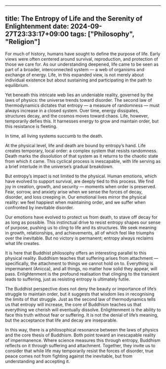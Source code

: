 
---
title: The Entropy of Life and the Serenity of Enlightenment
date: 2024-09-27T23:33:17+09:00
tags: ["Philosophy", "Religion"]
---

For much of history, humans have sought to define the purpose of life.
Early views were often centered around survival, reproduction, and protection of those we care for.
As our understanding deepened, life came to be seen as part of a broader, interconnected system — a web of organisms and exchange of energy.
Life, in this expanded view, is not merely about individual existence but about sustaining and participating in the path to equilibrium.

Yet beneath this intricate web lies an undeniable reality, governed by the laws of physics: the universe trends toward disorder.
The second law of thermodynamics dictates that entropy — a measure of randomness — must always increase in a closed system.
Over time, energy dissipates, structures decay, and the cosmos moves toward chaos.
Life, however, temporarily defies this.
It harnesses energy to grow and maintain order, but this resistance is fleeting.

In time, all living systems succumb to the death.

At the physical level, life and death are bound by entropy’s hand.
Life creates temporary, local order: a complex system that resists randomness.
Death marks the dissolution of that system as it returns to the chaotic state from which it came.
This cyclical process is inescapable, with life serving as a brief interlude in the universe’s gradual breakdown.

But entropy’s impact is not limited to the physical.
Human emotions, which have evolved to support survival, are deeply tied to this process.
We find joy in creation, growth, and security — moments when order is preserved.
Fear, sorrow, and anxiety arise when we sense the forces of decay, disorder, and loss creeping in.
Our emotional lives mirror the physical reality: we feel happiest when maintaining order, and we suffer when confronted by inevitable disorder.

Our emotions have evolved to protect us from death, to stave off decay for as long as possible.
This instinctual drive to resist entropy shapes our sense of purpose, pushing us to cling to life and its structures.
We seek meaning in growth, relationships, and achievements, all of which feel like triumphs over the inevitable.
But no victory is permanent; entropy always reclaims what life creates.

It is here that Buddhist philosophy offers an interesting parallel to this physical reality.
Buddhism teaches that suffering arises from attachment — specifically, the attachment to things we cannot hold on to.
Everything is impermanent (Anicca), and all things, no matter how solid they appear, will pass.
Enlightenment is the profound realisation that clinging to the transient leads to suffering, just as resisting entropy is ultimately futile.

The Buddhist perspective does not deny the beauty or importance of life’s struggle to maintain order, but it suggests that wisdom lies in recognising the limits of that struggle.
Just as the second law of thermodynamics tells us that entropy will increase, the core of Buddhism teaches us that everything we cherish will eventually dissolve.
Enlightenment is the ability to face this truth without fear or suffering.
It is not the denial of life’s meaning, but the acceptance that life and decay are inseparable.

In this way, there is a philosophical resonance between the laws of physics and the core thesis of Buddhism.
Both point toward an inescapable reality of impermanence.
Where science measures this through entropy, Buddhism reflects on it through suffering and attachment.
Together, they invite us to consider that while life may temporarily resist the forces of disorder, true peace comes not from fighting against the inevitable, but from understanding and accepting it.
